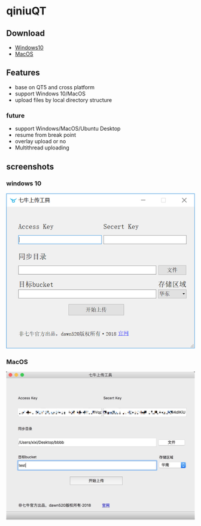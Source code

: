 # qiniuQT
## Download
- [Windows10](https://github.com/dawn520/qiniuQT/releases/download/v1.0.0-beta.1/qiniuQT-v1.0.0-beta.1-mac.zip)
- [MacOS](https://github.com/dawn520/qiniuQT/releases/download/v1.0.0-beta.1/qiniuQT-v1.0.0-beta.1-mac.zip)
## Features
- base on QT5 and cross platform
- support Windows 10/MacOS
- upload files by local directory structure
### future
- support Windows/MacOS/Ubuntu Desktop
- resume from break point
- overlay upload or no
- Multithread uploading

## screenshots
### windows 10
![image](https://raw.githubusercontent.com/dawn520/qiniuQT/master/screenshots/31d9d4c8b9a778ac919ea5f45e94be6.png)

### MacOS
![image](https://raw.githubusercontent.com/dawn520/qiniuQT/master/screenshots/398550042441626945.jpg)